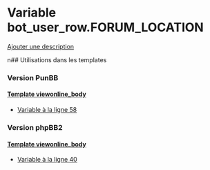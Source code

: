 # Variable bot_user_row.FORUM_LOCATION
[Ajouter une description](https://fa-tvars.appspot.com/bot_user_row.FORUM_LOCATION)

n## Utilisations dans les templates

### Version PunBB

#### [Template viewonline_body](punbb/viewonline_body.md)
* [Variable à la ligne 58](../punbb/viewonline_body.tpl#L58)

### Version phpBB2

#### [Template viewonline_body](subsilver/viewonline_body.md)
* [Variable à la ligne 40](../subsilver/viewonline_body.tpl#L40)